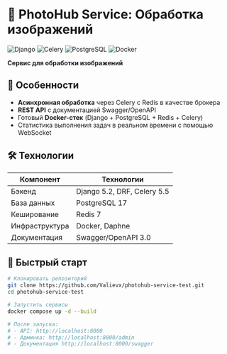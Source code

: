 # 🚀 PhotoHub Service: Обработка изображений

![Django](https://img.shields.io/badge/Django-5.2-green)
![Celery](https://img.shields.io/badge/Celery-5.5-blue)
![PostgreSQL](https://img.shields.io/badge/PostgreSQL-17-purple)
![Docker](https://img.shields.io/badge/Docker-25.0-cyan)

**Сервис для обработки изображений**

## 🌟 Особенности

- **Асинхронная обработка** через Celery с Redis в качестве брокера
- **REST API** с документацией Swagger/OpenAPI
- Готовый **Docker-стек** (Django + PostgreSQL + Redis + Celery)
- Статистика выполнения задач в реальном времени с помощью WebSocket

## 🛠 Технологии

| Компонент       | Технологии                  |
|-----------------|-----------------------------|
| Бэкенд         | Django 5.2, DRF, Celery 5.5 |
| База данных    | PostgreSQL 17               |
| Кеширование    | Redis 7                     |
| Инфраструктура | Docker, Daphne              |
| Документация   | Swagger/OpenAPI 3.0         |

## 🚀 Быстрый старт
```bash
# Клонировать репозиторий
git clone https://github.com/Valievx/photohub-service-test.git
cd photohub-service-test

# Запустить сервисы
docker compose up -d --build

# После запуска:
# - API: http://localhost:8000
# - Админка: http://localhost:8000/admin
# - Документация http://localhost:8000/swagger